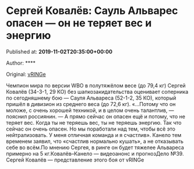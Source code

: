 
# Сергей Ковалёв: Сауль Альварес опасен — он не теряет вес и энергию

Published at: **2019-11-02T20:35:00+00:00**

Author: ****

Original: [vRINGe](https://vringe.com/news/129118-sergey-kovalyev-saul-alvares-opasen-on-ne-teryaet-ves-i-energiyu.htm)

Чемпион мира по версии WBO в полутяжёлом весе (до 79,4 кг) Сергей Ковалёв (34-3-1, 29 КО) без шапкозакидательства оценивает соперника по сегодняшнему бою — Сауля Альвареса (52-1-2, 35 КО), который пришёл в дивизион из среднего веса (до 72,6 кг).
«...Потому что он моложе, с очень хорошей техникой, и в целом очень талантлив, — пояснил россиянин. — А прямо сейчас он опасен ещё и потому, что не теряет вес. Когда ты не теряешь вес, ты не теряешь энергию. Так что сейчас он очень опасен. Но мы поработали над тем, чтобы всё это нейтрализовать. У меня отличная команда и я счастлив».
Канело тем временем заявил, что «счастлив нормально кушать», а не отказывать себе во всём.По мнению Сергея, в ринге он будет тяжелее Альвареса примерно на 5 кг.Ковалёв–Канело — видеоанонс и прогнозДело №39. Сергей Ковалёв — представление этого боя от vRINGe

